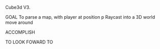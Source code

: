 Cube3d V3.

GOAL
To parse a map, with player at position p
Raycast into a 3D world
move around

ACCOMPLISH


TO LOOK FOWARD TO
